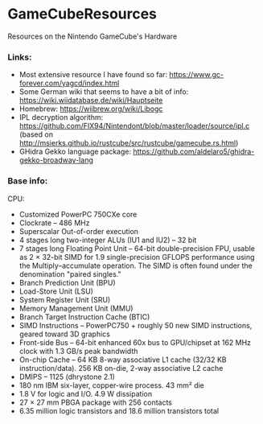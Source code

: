 # GameCubeResources
Resources on the Nintendo GameCube's Hardware

### Links:
 - Most extensive resource I have found so far: https://www.gc-forever.com/yagcd/index.html
 - Some German wiki that seems to have a bit of info: https://wiki.wiidatabase.de/wiki/Hauptseite
 - Homebrew: https://wiibrew.org/wiki/Libogc
 - IPL decryption algorithm: https://github.com/FIX94/Nintendont/blob/master/loader/source/ipl.c (based on http://msierks.github.io/rustcube/src/rustcube/gamecube.rs.html)
 - GHidra Gekko language package: https://github.com/aldelaro5/ghidra-gekko-broadway-lang

### Base info:
CPU:
  - Customized PowerPC 750CXe core
  - Clockrate – 486 MHz
  - Superscalar Out-of-order execution
  - 4 stages long two-integer ALUs (IU1 and IU2) – 32 bit
  - 7 stages long Floating Point Unit – 64-bit double-precision FPU, usable as 2 × 32-bit SIMD for 1.9 single-precision GFLOPS performance using the Multiply–accumulate operation.   The SIMD is often found under the denomination "paired singles."
  - Branch Prediction Unit (BPU)
  - Load-Store Unit (LSU)
  - System Register Unit (SRU)
  - Memory Management Unit (MMU)
  - Branch Target Instruction Cache (BTIC)
  - SIMD Instructions – PowerPC750 + roughly 50 new SIMD instructions, geared toward 3D graphics
  - Front-side Bus – 64-bit enhanced 60x bus to GPU/chipset at 162 MHz clock with 1.3 GB/s peak bandwidth
  - On-chip Cache – 64 KB 8-way associative L1 cache (32/32 KB instruction/data). 256 KB on-die, 2-way associative L2 cache
  - DMIPS – 1125 (dhrystone 2.1)
  - 180 nm IBM six-layer, copper-wire process. 43 mm² die
  - 1.8 V for logic and I/O. 4.9 W dissipation
  - 27 × 27 mm PBGA package with 256 contacts
  - 6.35 million logic transistors and 18.6 million transistors total
